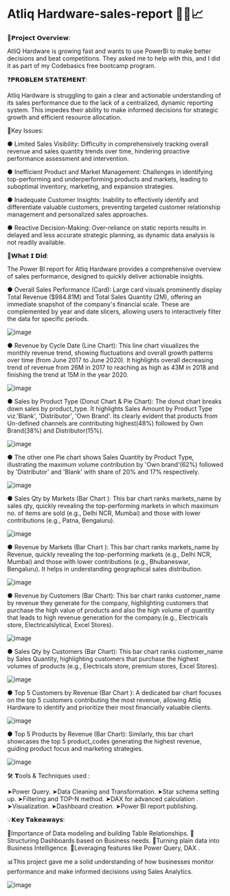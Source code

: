# Atliq Hardware-sales-report 👨‍💻📈

🎯𝗣𝗿𝗼𝗷𝗲𝗰𝘁 𝗢𝘃𝗲𝗿𝘃𝗶𝗲𝘄:

AtliQ Hardware is growing fast and wants to use PowerBi to make better decisions and beat competitions. They asked me to help with this, and I did it as part of my Codebasics free bootcamp program.

❓𝗣𝗥𝗢𝗕𝗟𝗘𝗠 𝗦𝗧𝗔𝗧𝗘𝗠𝗘𝗡𝗧:

Atliq Hardware is struggling to gain a clear and actionable understanding of its sales performance due to the lack of a centralized, dynamic reporting system. This impedes their ability to make informed decisions for strategic growth and efficient resource allocation.

📌Key Issues:

● Limited Sales Visibility: Difficulty in comprehensively tracking overall revenue and sales quantity trends over time, hindering proactive performance assessment and intervention.

● Inefficient Product and Market Management: Challenges in identifying top-performing and underperforming products and markets, leading to suboptimal inventory, marketing, and expansion strategies.

● Inadequate Customer Insights: Inability to effectively identify and differentiate valuable customers, preventing targeted customer relationship management and personalized sales approaches.

● Reactive Decision-Making: Over-reliance on static reports results in delayed and less accurate strategic planning, as dynamic data analysis is not readily available.

🔑𝗪𝗵𝗮𝘁 𝗜 𝗗𝗶𝗱:  

The Power BI report for Atliq Hardware provides a comprehensive overview of sales performance, designed to quickly deliver actionable insights.

● Overall Sales Performance (Card): Large card visuals prominently display Total Revenue ($984.81M) and Total Sales Quantity (2M), offering an immediate snapshot of the company's financial scale. These are complemented by year and date slicers, allowing users to interactively filter the data for specific periods.

![image](https://github.com/user-attachments/assets/a9771011-f748-4229-b83d-43f1bdcc7b21)

● Revenue by Cycle Date (Line Chart): This line chart visualizes the monthly revenue trend, showing fluctuations and overall growth patterns over time (from June 2017 to June 2020). It highlights overall decreasing trend of revenue from 26M in 2017 to reaching as high as 43M in 2018 and finishing the trend at 15M in the year 2020.

![image](https://github.com/user-attachments/assets/6013e18f-d428-4525-8096-9707a7784447)

● Sales by Product Type (Donut Chart & Pie Chart): The donut chart breaks down sales by product_type. It highlights Sales Amount by Product Type viz.'Blank', 'Distributor', 'Own Brand'.  Its clearly evident that products from Un-defined channels are contributing highest(48%) followed by Own Brand(38%) and Distributor(15%).

![image](https://github.com/user-attachments/assets/eda3cf0b-de7a-42e4-ba3a-f67204de216c)

● The other one Pie chart shows Sales Quantity by Product Type, illustrating the maximum volume contribution by 'Own brand'(62%) followed by 'Distributor' and 'Blank' with share of 20% and 17% respectively. 

![image](https://github.com/user-attachments/assets/91469d67-f038-4b04-b1e4-79941bd59288)

● Sales Qty by Markets (Bar Chart ): This bar chart ranks markets_name by sales qty, quickly revealing the top-performing markets in which maximum no. of items are sold (e.g., Delhi NCR, Mumbai) and those with lower contributions (e.g., Patna, Bengaluru). 

![image](https://github.com/user-attachments/assets/5adabc6b-369d-46e7-b432-732cd8c6596c)

● Revenue by Markets (Bar Chart ): This bar chart ranks markets_name by Revenue, quickly revealing the top-performing markets (e.g., Delhi NCR, Mumbai) and those with lower contributions (e.g., Bhubaneswar, Bengaluru). It helps in understanding geographical sales distribution.

![image](https://github.com/user-attachments/assets/db76ae0b-3915-49e8-856d-89c9ba327d1a)

● Revenue by Customers (Bar Chart): This bar chart ranks customer_name by revenue they generate for the company, highlighting customers that purchase the high value of products and also the high volume of quantity that leads to high revenue generation for the company.(e.g., Electricals store, Electricalslytical, Excel Stores).

![image](https://github.com/user-attachments/assets/28a2b528-09e4-4f6c-b782-06427421b247)

● Sales Qty by Customers (Bar Chart): This bar chart ranks customer_name by Sales Quantity, highlighting customers that purchase the highest volumes of products (e.g., Electricals store, premium stores, Excel Stores).

![image](https://github.com/user-attachments/assets/7a755dc9-5ddd-4691-a797-0d01c0a199cf)

● Top 5 Customers by Revenue (Bar Chart ): A dedicated bar chart focuses on the top 5 customers contributing the most revenue, allowing Atliq Hardware to identify and prioritize their most financially valuable clients.

![image](https://github.com/user-attachments/assets/c51aea0d-750c-442b-bdee-58cd4378d6c0)

● Top 5 Products by Revenue (Bar Chart): Similarly, this bar chart showcases the top 5 product_codes generating the highest revenue, guiding product focus and marketing strategies.

![image](https://github.com/user-attachments/assets/64cea215-8938-4abf-9ff7-701bc07d4977)

🛠 𝗧ools & Techniques used :

➤Power Query.
➤Data Cleaning and Transformation.
➤Star schema setting up.
➤Filtering and TOP-N method.
➤DAX for advanced calculation .
➤Visualization.
➤Dashboard creation.
➤Power BI report publishing.

💡𝗞𝗲𝘆 𝗧𝗮𝗸𝗲𝗮𝘄𝗮𝘆𝘀:

📍Importance of Data modeling and building Table Relationships.
📍Structuring Dashboards based on Business needs.
📍Turning plain data into Business Intelligence.
📍Leveraging features like Power Query, DAX .

📊This project gave me a solid understanding of how businesses monitor performance and make informed decisions using Sales Analytics.

![image](https://github.com/user-attachments/assets/2c7b4851-ebc9-41f4-bec2-a3b31886c089)



